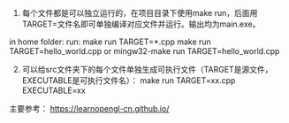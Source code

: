 1. 每个文件都是可以独立运行的，在项目目录下使用make run，后面用TARGET=文件名即可单独编译对应文件并运行。输出均为main.exe。

in home folder: 
run: 
make run TARGET=*.cpp 
make run TARGET=hello_world.cpp 
or 
mingw32-make run TARGET=hello_world.cpp 

2. 可以给src文件夹下的每个文件单独生成可执行文件（TARGET是源文件，EXECUTABLE是可执行文件名）：
make run TARGET=xx.cpp EXECUTABLE=xx

主要参考：
https://learnopengl-cn.github.io/